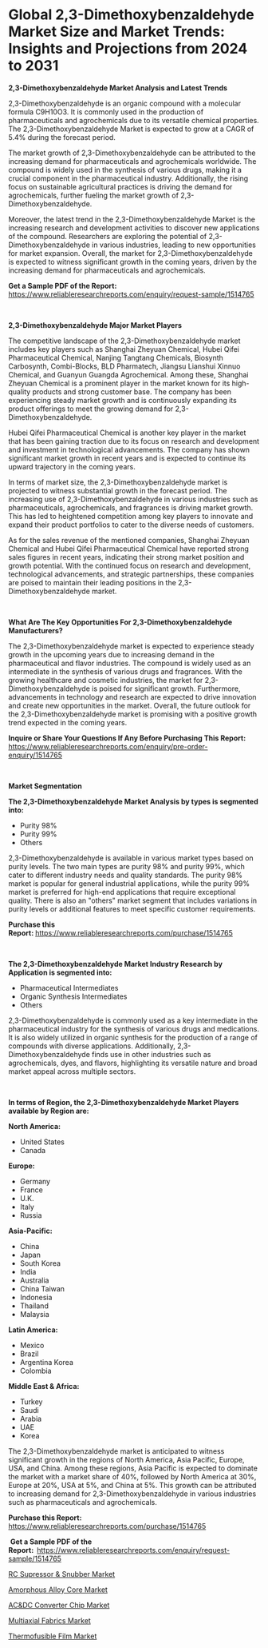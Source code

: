 <p><h1>Global 2,3-Dimethoxybenzaldehyde Market Size and Market Trends: Insights and Projections from 2024 to 2031</h1></p><p><strong>2,3-Dimethoxybenzaldehyde Market Analysis and Latest Trends</strong></p>
<p><p>2,3-Dimethoxybenzaldehyde is an organic compound with a molecular formula C9H10O3. It is commonly used in the production of pharmaceuticals and agrochemicals due to its versatile chemical properties. The 2,3-Dimethoxybenzaldehyde Market is expected to grow at a CAGR of 5.4% during the forecast period.</p><p>The market growth of 2,3-Dimethoxybenzaldehyde can be attributed to the increasing demand for pharmaceuticals and agrochemicals worldwide. The compound is widely used in the synthesis of various drugs, making it a crucial component in the pharmaceutical industry. Additionally, the rising focus on sustainable agricultural practices is driving the demand for agrochemicals, further fueling the market growth of 2,3-Dimethoxybenzaldehyde.</p><p>Moreover, the latest trend in the 2,3-Dimethoxybenzaldehyde Market is the increasing research and development activities to discover new applications of the compound. Researchers are exploring the potential of 2,3-Dimethoxybenzaldehyde in various industries, leading to new opportunities for market expansion. Overall, the market for 2,3-Dimethoxybenzaldehyde is expected to witness significant growth in the coming years, driven by the increasing demand for pharmaceuticals and agrochemicals.</p></p>
<p><strong>Get a Sample PDF of the Report:&nbsp;</strong> <a href="https://www.reliableresearchreports.com/enquiry/request-sample/1514765">https://www.reliableresearchreports.com/enquiry/request-sample/1514765</a></p>
<p>&nbsp;</p>
<p><strong>2,3-Dimethoxybenzaldehyde Major Market Players</strong></p>
<p><p>The competitive landscape of the 2,3-Dimethoxybenzaldehyde market includes key players such as Shanghai Zheyuan Chemical, Hubei Qifei Pharmaceutical Chemical, Nanjing Tangtang Chemicals, Biosynth Carbosynth, Combi-Blocks, BLD Pharmatech, Jiangsu Lianshui Xinnuo Chemical, and Guanyun Guangda Agrochemical. Among these, Shanghai Zheyuan Chemical is a prominent player in the market known for its high-quality products and strong customer base. The company has been experiencing steady market growth and is continuously expanding its product offerings to meet the growing demand for 2,3-Dimethoxybenzaldehyde.</p><p>Hubei Qifei Pharmaceutical Chemical is another key player in the market that has been gaining traction due to its focus on research and development and investment in technological advancements. The company has shown significant market growth in recent years and is expected to continue its upward trajectory in the coming years.</p><p>In terms of market size, the 2,3-Dimethoxybenzaldehyde market is projected to witness substantial growth in the forecast period. The increasing use of 2,3-Dimethoxybenzaldehyde in various industries such as pharmaceuticals, agrochemicals, and fragrances is driving market growth. This has led to heightened competition among key players to innovate and expand their product portfolios to cater to the diverse needs of customers.</p><p>As for the sales revenue of the mentioned companies, Shanghai Zheyuan Chemical and Hubei Qifei Pharmaceutical Chemical have reported strong sales figures in recent years, indicating their strong market position and growth potential. With the continued focus on research and development, technological advancements, and strategic partnerships, these companies are poised to maintain their leading positions in the 2,3-Dimethoxybenzaldehyde market.</p></p>
<p>&nbsp;</p>
<p><strong>What Are The Key Opportunities For 2,3-Dimethoxybenzaldehyde Manufacturers?</strong></p>
<p><p>The 2,3-Dimethoxybenzaldehyde market is expected to experience steady growth in the upcoming years due to increasing demand in the pharmaceutical and flavor industries. The compound is widely used as an intermediate in the synthesis of various drugs and fragrances. With the growing healthcare and cosmetic industries, the market for 2,3-Dimethoxybenzaldehyde is poised for significant growth. Furthermore, advancements in technology and research are expected to drive innovation and create new opportunities in the market. Overall, the future outlook for the 2,3-Dimethoxybenzaldehyde market is promising with a positive growth trend expected in the coming years.</p></p>
<p><strong>Inquire or Share Your Questions If Any Before Purchasing This Report:</strong> <a href="https://www.reliableresearchreports.com/enquiry/pre-order-enquiry/1514765">https://www.reliableresearchreports.com/enquiry/pre-order-enquiry/1514765</a></p>
<p>&nbsp;</p>
<p><strong>Market Segmentation</strong></p>
<p><strong>The 2,3-Dimethoxybenzaldehyde Market Analysis by types is segmented into:</strong></p>
<p><ul><li>Purity 98%</li><li>Purity 99%</li><li>Others</li></ul></p>
<p><p>2,3-Dimethoxybenzaldehyde is available in various market types based on purity levels. The two main types are purity 98% and purity 99%, which cater to different industry needs and quality standards. The purity 98% market is popular for general industrial applications, while the purity 99% market is preferred for high-end applications that require exceptional quality. There is also an "others" market segment that includes variations in purity levels or additional features to meet specific customer requirements.</p></p>
<p><strong>Purchase this Report:&nbsp;</strong><a href="https://www.reliableresearchreports.com/purchase/1514765">https://www.reliableresearchreports.com/purchase/1514765</a></p>
<p>&nbsp;</p>
<p><strong>The 2,3-Dimethoxybenzaldehyde Market Industry Research by Application is segmented into:</strong></p>
<p><ul><li>Pharmaceutical Intermediates</li><li>Organic Synthesis Intermediates</li><li>Others</li></ul></p>
<p><p>2,3-Dimethoxybenzaldehyde is commonly used as a key intermediate in the pharmaceutical industry for the synthesis of various drugs and medications. It is also widely utilized in organic synthesis for the production of a range of compounds with diverse applications. Additionally, 2,3-Dimethoxybenzaldehyde finds use in other industries such as agrochemicals, dyes, and flavors, highlighting its versatile nature and broad market appeal across multiple sectors.</p></p>
<p>&nbsp;</p>
<p><strong>In terms of Region, the 2,3-Dimethoxybenzaldehyde Market Players available by Region are:</strong></p>
<p>
    <p> <strong> North America: </strong>
        <ul>
            <li>United States</li>
            <li>Canada</li>
        </ul>
        </p> 
    <p> <strong> Europe: </strong>
        <ul>
            <li>Germany</li>
            <li>France</li>
            <li>U.K.</li>
            <li>Italy</li>
            <li>Russia</li>
        </ul>
        </p> 
    <p> <strong> Asia-Pacific: </strong>
        <ul>
            <li>China</li>
            <li>Japan</li>
            <li>South Korea</li>
            <li>India</li>
            <li>Australia</li>
            <li>China Taiwan</li>
            <li>Indonesia</li>
            <li>Thailand</li>
            <li>Malaysia</li>
        </ul>
        </p> 
    <p> <strong> Latin America: </strong>
        <ul>
            <li>Mexico</li>
            <li>Brazil</li>
            <li>Argentina Korea</li>
            <li>Colombia</li>
        </ul>
        </p> 
    <p> <strong> Middle East & Africa: </strong>
        <ul>
            <li>Turkey</li>
            <li>Saudi</li>
            <li>Arabia</li>
            <li>UAE</li>
            <li>Korea</li>
        </ul>
    </p>
    </p>
<p><p>The 2,3-Dimethoxybenzaldehyde market is anticipated to witness significant growth in the regions of North America, Asia Pacific, Europe, USA, and China. Among these regions, Asia Pacific is expected to dominate the market with a market share of 40%, followed by North America at 30%, Europe at 20%, USA at 5%, and China at 5%. This growth can be attributed to increasing demand for 2,3-Dimethoxybenzaldehyde in various industries such as pharmaceuticals and agrochemicals.</p></p>
<p><strong>Purchase this Report: </strong><a href="https://www.reliableresearchreports.com/purchase/1514765">https://www.reliableresearchreports.com/purchase/1514765</a></p>
<p>&nbsp;<strong>Get a Sample PDF of the Report:&nbsp;&nbsp;</strong><a href="https://www.reliableresearchreports.com/enquiry/request-sample/1514765">https://www.reliableresearchreports.com/enquiry/request-sample/1514765</a></p>
<p><strong></strong></p>
<p><p><a href="https://pretty-mail-caf.notion.site/Decoding-the-RC-Supressor-Snubber-Market-A-Deep-Dive-into-the-Latest-Market-Trends-Market-Segmen-d0dcf2e1025e4203aada0f4bc5707e3e">RC Supressor & Snubber Market</a></p><p><a href="https://view.publitas.com/reportprime-1/decoding-the-amorphous-alloy-core-market-a-deep-dive-into-the-latest-market-trends-market-segmentation-and-competitive-analysis/">Amorphous Alloy Core Market</a></p><p><a href="https://full-wildebeest-80b.notion.site/AC-DC-Converter-Chip-Market-Insights-Market-Players-and-Forecast-Till-2031-c06b2eb3144340f4af38d760d570abaf">AC&DC Converter Chip Market</a></p><p><a href="https://view.publitas.com/reportprime-1/insights-into-multiaxial-fabrics-market-size-analysing-market-share-trends-and-growth-from-2024-to-2031/">Multiaxial Fabrics Market</a></p><p><a href="https://flame-sidecar-702.notion.site/Thermofusible-Film-Market-Dynamics-2024-2031-Also-about-Its-Market-Trends-Projections-and-Opportu-86f1c1822b4f49c989065956cdc8eaf0">Thermofusible Film Market</a></p></p>